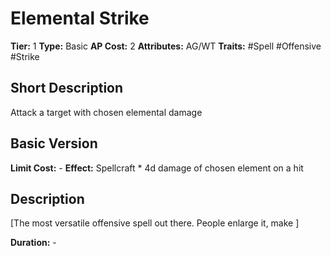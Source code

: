 # Elemental Strike

**Tier:** 1
**Type:** Basic
**AP Cost:** 2
**Attributes:** AG/WT
**Traits:** #Spell #Offensive #Strike

## Short Description
Attack a target with chosen elemental damage

## Basic Version
**Limit Cost:** -
**Effect:** Spellcraft * 4d damage of chosen element on a hit

## Description
[The most versatile offensive spell out there. People enlarge it, make ]

**Duration:** -